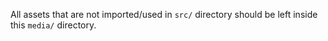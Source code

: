 All assets that are not imported/used in `src/` directory should be left inside this `media/` directory.